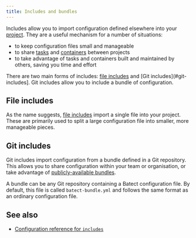 ```yaml
---
title: Includes and bundles
---
```


Includes allow you to import configuration defined elsewhere into your [project](projects.md). They are a useful mechanism for a number of situations:

- to keep configuration files small and manageable
- to share [tasks](tasks.md) and [containers](containers.md) between projects
- to take advantage of tasks and containers built and maintained by others, saving you time and effort

There are two main forms of includes: [file includes](#file-includes) and [Git includes](#git-includes]. Git includes allow you to include a bundle
of configuration.

## File includes

As the name suggests, [file includes](../reference/config/includes.md) import a single file into your project.
These are primarily used to split a large configuration file into smaller, more manageable pieces.

## Git includes

Git includes import configuration from a bundle defined in a Git repository. This allows you to share configuration within your team or organisation,
or take advantage of [publicly-available bundles](/bundles).

A bundle can be any Git repository containing a Batect configuration file. By default, this file is called `batect-bundle.yml` and follows the same
format as an ordinary configuration file.

## See also

- [Configuration reference for `includes`](../reference/config/includes.md)
